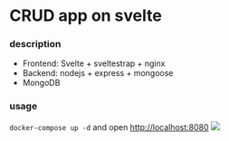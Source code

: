 # CRUD app on svelte

### description
- Frontend: Svelte + sveltestrap + nginx
- Backend: nodejs + express + mongoose
- MongoDB

### usage
`docker-compose up -d` and open [http://localhost:8080](http://localhost:8080)
![](https://github.com/ganochenkodg/svelte-crud/blob/master/sveltecrud.png)
